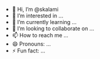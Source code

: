 - 👋 Hi, I’m @skalami
- 👀 I’m interested in ...
- 🌱 I’m currently learning ...
- 💞️ I’m looking to collaborate on ...
- 📫 How to reach me ...
- 😄 Pronouns: ...
- ⚡ Fun fact: ...

<!---
skalami/skalami is a ✨ special ✨ repository because its `README.md` (this file) appears on your GitHub profile.
You can click the Preview link to take a look at your changes.
--->
